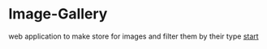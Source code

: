 # Image-Gallery
web application to make store for images and filter them by their type
<a href="https://kareemtarekk.github.io/Image-Gallery/">start</a>
